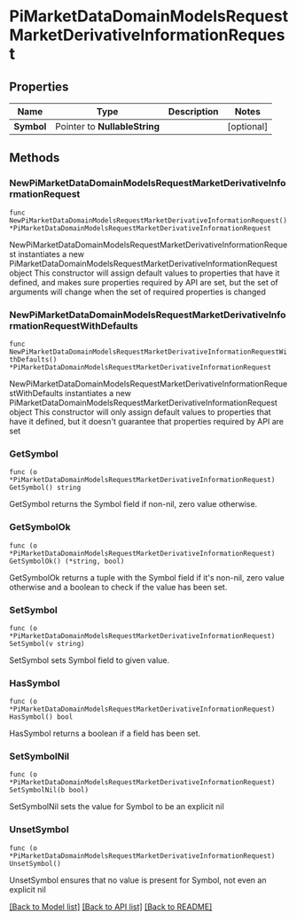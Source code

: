 # PiMarketDataDomainModelsRequestMarketDerivativeInformationRequest

## Properties

Name | Type | Description | Notes
------------ | ------------- | ------------- | -------------
**Symbol** | Pointer to **NullableString** |  | [optional] 

## Methods

### NewPiMarketDataDomainModelsRequestMarketDerivativeInformationRequest

`func NewPiMarketDataDomainModelsRequestMarketDerivativeInformationRequest() *PiMarketDataDomainModelsRequestMarketDerivativeInformationRequest`

NewPiMarketDataDomainModelsRequestMarketDerivativeInformationRequest instantiates a new PiMarketDataDomainModelsRequestMarketDerivativeInformationRequest object
This constructor will assign default values to properties that have it defined,
and makes sure properties required by API are set, but the set of arguments
will change when the set of required properties is changed

### NewPiMarketDataDomainModelsRequestMarketDerivativeInformationRequestWithDefaults

`func NewPiMarketDataDomainModelsRequestMarketDerivativeInformationRequestWithDefaults() *PiMarketDataDomainModelsRequestMarketDerivativeInformationRequest`

NewPiMarketDataDomainModelsRequestMarketDerivativeInformationRequestWithDefaults instantiates a new PiMarketDataDomainModelsRequestMarketDerivativeInformationRequest object
This constructor will only assign default values to properties that have it defined,
but it doesn't guarantee that properties required by API are set

### GetSymbol

`func (o *PiMarketDataDomainModelsRequestMarketDerivativeInformationRequest) GetSymbol() string`

GetSymbol returns the Symbol field if non-nil, zero value otherwise.

### GetSymbolOk

`func (o *PiMarketDataDomainModelsRequestMarketDerivativeInformationRequest) GetSymbolOk() (*string, bool)`

GetSymbolOk returns a tuple with the Symbol field if it's non-nil, zero value otherwise
and a boolean to check if the value has been set.

### SetSymbol

`func (o *PiMarketDataDomainModelsRequestMarketDerivativeInformationRequest) SetSymbol(v string)`

SetSymbol sets Symbol field to given value.

### HasSymbol

`func (o *PiMarketDataDomainModelsRequestMarketDerivativeInformationRequest) HasSymbol() bool`

HasSymbol returns a boolean if a field has been set.

### SetSymbolNil

`func (o *PiMarketDataDomainModelsRequestMarketDerivativeInformationRequest) SetSymbolNil(b bool)`

 SetSymbolNil sets the value for Symbol to be an explicit nil

### UnsetSymbol
`func (o *PiMarketDataDomainModelsRequestMarketDerivativeInformationRequest) UnsetSymbol()`

UnsetSymbol ensures that no value is present for Symbol, not even an explicit nil

[[Back to Model list]](../README.md#documentation-for-models) [[Back to API list]](../README.md#documentation-for-api-endpoints) [[Back to README]](../README.md)


